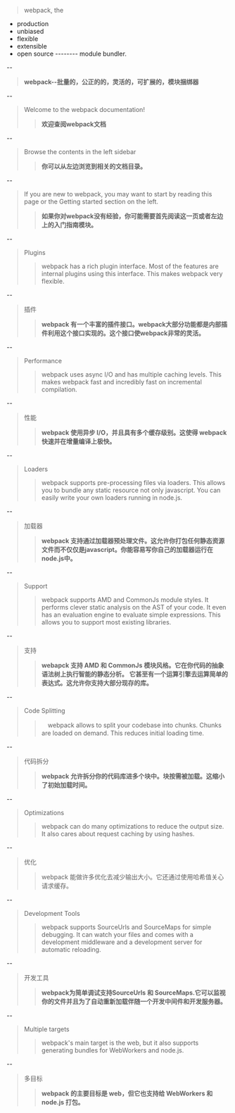 > webpack, the
* production
* unbiased
* flexible
* extensible
* open source -------- module bundler.

--
> __webpack--批量的，公正的的，灵活的，可扩展的，模块捆绑器__

--
> Welcome to the webpack documentation!
>> __欢迎查阅webpack文档__

--
> Browse the contents in the left sidebar
>> **你可以从左边浏览到相关的文档目录。**

--
> If you are new to webpack, you may want to start by reading this page or the Getting started section on the left.
>> **如果你对webpack没有经验，你可能需要首先阅读这一页或者左边上的入门指南模块。**

--
> Plugins
>> webpack has a rich plugin interface. Most of the features are internal plugins using this interface. This makes webpack very flexible.

--
> 插件
>> **webpack 有一个丰富的插件接口。webpack大部分功能都是内部插件利用这个接口实现的。这个接口使webpack非常的灵活。**

--
> Performance
>> webpack uses async I/O and has multiple caching levels. This makes webpack fast and incredibly fast on incremental compilation.

--
> 性能
>> **webpack 使用异步 I/O，并且具有多个缓存级别。这使得 webpack 快速并在增量编译上极快。**

--
> Loaders
>> webpack supports pre-processing files via loaders. This allows you to bundle any static resource not only javascript. You can easily write your own loaders running in node.js.

--
> 加载器
>> **webpack 支持通过加载器预处理文件。这允许你打包任何静态资源文件而不仅仅是javascript。你能容易写你自己的加载器运行在node.js中。**

--
> Support
>> webpack supports AMD and CommonJs module styles. It performs clever static analysis on the AST of your code. It even has an evaluation engine to evaluate simple expressions. This allows you to support most existing libraries.

--
> 支持
>> **webapck 支持 AMD 和 CommonJs 模块风格。它在你代码的抽象语法树上执行智能的静态分析。 它甚至有一个运算引擎去运算简单的表达式。这允许你支持大部分现存的库。**

--
> Code Splitting
>>　webpack allows to split your codebase into chunks. Chunks are loaded on demand. This reduces initial loading time.

--
> 代码拆分
>> **webpack 允许拆分你的代码库进多个块中。块按需被加载。这缩小了初始加载时间。**

--
> Optimizations
>> webpack can do many optimizations to reduce the output size. It also cares about request caching by using hashes.

--
> 优化
>> webpack 能做许多优化去减少输出大小。它还通过使用哈希值关心请求缓存。

--
> Development Tools
>> webpack supports SourceUrls and SourceMaps for simple debugging. It can watch your files and comes with a development middleware and a development server for automatic reloading.

--
> 开发工具
>> **webpack为简单调试支持SourceUrls 和 SourceMaps.它可以监视你的文件并且为了自动重新加载伴随一个开发中间件和开发服务器。**

--
> Multiple targets
>> webpack's main target is the web, but it also supports generating bundles for WebWorkers and node.js.

--
> 多目标
>> **webpack 的主要目标是 web，但它也支持给 WebWorkers 和 node.js 打包。**

 
